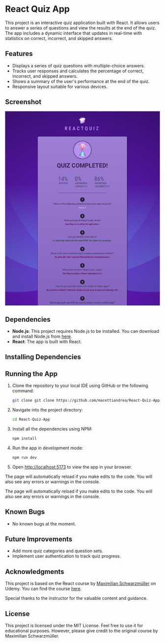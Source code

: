 # React Quiz App

This project is an interactive quiz application built with React. It allows users to answer a series of questions and view the results at the end of the quiz. The app includes a dynamic interface that updates in real-time with statistics on correct, incorrect, and skipped answers.

## Features

- Displays a series of quiz questions with multiple-choice answers.
- Tracks user responses and calculates the percentage of correct, incorrect, and skipped answers.
- Shows a summary of the user's performance at the end of the quiz.
- Responsive layout suitable for various devices.

## Screenshot

![Quiz App Screenshot](https://github.com/macettiandrea/React-Quiz-App/blob/master/Screenshot/Screenshot.png)

## Dependencies

- **Node.js**: This project requires Node.js to be installed. You can download and install Node.js from [here](https://nodejs.org/).
- **React**: The app is built with React.

## Installing Dependencies

## Running the App

1. Clone the repository to your local IDE using GitHub or the following command:

   ```bash
   git clone git clone https://github.com/macettiandrea/React-Quiz-App.git

   ```

2. Navigate into the project directory:

   ```bash
   cd React-Quiz-App
   ```

3. Install all the dependencies using NPM:

   ```bash
   npm install
   ```

4. Run the app in development mode:

   ```bash
   npm run dev
   ```

5. Open [http://localhost:5173](http://localhost:5173) to view the app in your browser.

The page will automatically reload if you make edits to the code. You will also see any errors or warnings in the console.

The page will automatically reload if you make edits to the code. You will also see any errors or warnings in the console.

## Known Bugs

- No known bugs at the moment.

## Future Improvements

- Add more quiz categories and question sets.
- Implement user authentication to track quiz progress.

## Acknowledgments

This project is based on the React course by [Maximilian Schwarzmüller](https://www.udemy.com/user/maximilian-schwarzmuller/) on Udemy. You can find the course [here](https://www.udemy.com/course/react-the-complete-guide-incl-redux/).

Special thanks to the instructor for the valuable content and guidance.

## License

This project is licensed under the MIT License. Feel free to use it for educational purposes. However, please give credit to the original course by Maximilian Schwarzmüller.
